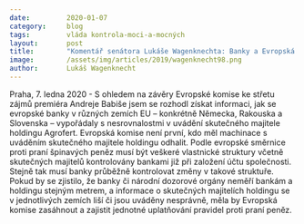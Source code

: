 ```yaml
---
date:         2020-01-07
category:     blog
tags:         vláda kontrola-moci-a-mocných
layout:       post
title:        "Komentář senátora Lukáše Wagenknechta: Banky a Evropská komise budou řešit možné porušení pravidel proti praní špinavých peněz společností premiéra Babiše"
image:        /assets/img/articles/2019/wagenknecht98.png
author:       Lukáš Wagenknecht
---
```



Praha, 7. ledna 2020 - S ohledem na závěry Evropské komise ke střetu zájmů premiéra Andreje Babiše jsem se rozhodl získat informaci, jak se evropské banky v různých zemích EU – konkrétně Německa, Rakouska a Slovenska –  vypořádaly s nesrovnalostmi v uvádění skutečného majitele holdingu Agrofert. Evropská komise není první, kdo měl machinace s uváděním skutečného majitele holdingu odhalit. Podle evropské směrnice proti praní špinavých peněz musí být veškeré vlastnické struktury včetně skutečných majitelů kontrolovány bankami již při založení účtu společnosti. Stejně tak musí banky průběžně kontrolovat změny v takové struktuře. Pokud by se zjistilo, že banky či národní dozorové orgány neměří bankám a holdingu stejným metrem, a informace o skutečných majitelích holdingu se v jednotlivých zemích liší či jsou uváděny nesprávně, měla by Evropská komise zasáhnout a zajistit jednotné uplatňování pravidel proti praní peněz.
